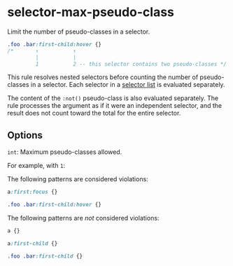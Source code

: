 # selector-max-pseudo-class

Limit the number of pseudo-classes in a selector.

```css
.foo .bar:first-child:hover {}
/*       ↑           ↑
         |           |
         1           2 -- this selector contains two pseudo-classes */
```
This rule resolves nested selectors before counting the number of pseudo-classes in a selector. Each selector in a [selector list](https://www.w3.org/TR/selectors4/#selector-list) is evaluated separately.

The content of the `:not()` pseudo-class is also evaluated separately. The rule processes the argument as if it were an independent selector, and the result does not count toward the total for the entire selector.

## Options

`int`: Maximum pseudo-classes allowed.

For example, with `1`:

The following patterns are considered violations:

```css
a:first:focus {}

```

```css
.foo .bar:first-child:hover {}

```

The following patterns are *not* considered violations:

```css
a {}
```

```css
a:first-child {}
```

```css
.foo .bar:first-child {}
```

